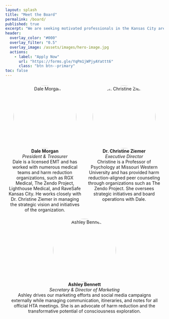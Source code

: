 ```yaml
---
layout: splash
title: "Meet the Board"
permalink: /board/
published: true
excerpt: "We are seeking motivated professionals in the Kansas City area to join our Board of Directors. We especially welcome candidates with expertise in community activism, medicine, psychotherapy, social work, or experience as a Treasurer."
header:
  overlay_color: "#000"
  overlay_filter: "0.5"
  overlay_image: /assets/images/hero-image.jpg
  actions:
    - label: "Apply Now"
      url: "https://forms.gle/YqPm1jWPjyAYattt6"
      class: "btn btn--primary"
toc: false
---
```


<div style="display: flex; justify-content: space-between; flex-wrap: wrap;">
  <div style="flex: 1; text-align: center; margin: 10px;">
    <img src="{{ '/assets/images/dale-bio-2.jpeg' | relative_url }}" alt="Dale Morgan" style="width: 200px; height: 200px; object-fit: cover; border-radius: 50%;">
    <div style="text-align: center;">
      <strong>Dale Morgan</strong><br>
      <em>President & Treasurer</em><br>
      Dale is a licensed EMT and has worked with numerous medical teams and harm reduction organizations, such as RGX Medical, The Zendo Project, Lighthouse Medical, and RaveSafe Kansas City. He works closely with Dr. Christine Ziemer in managing the strategic vision and initiatives of the organization.
    </div>
  </div>
  <div style="flex: 1; text-align: center; margin: 10px;">
    <img src="{{ '/assets/images/christine-bio.jpg' | relative_url }}" alt="Dr. Christine Ziemer" style="width: 200px; height: 200px; object-fit: cover; border-radius: 50%;">
    <div style="text-align: center;">
      <strong>Dr. Christine Ziemer</strong><br>
      <em>Executive Director</em><br>
      Christine is a Professor of Psychology at Missouri Western University and has provided harm reduction-aligned peer counseling through organizations such as The Zendo Project. She oversees strategic initiatives and board operations with Dale.
    </div>
  </div>
  <div style="flex: 1; text-align: center; margin: 10px;">
    <img src="{{ '/assets/images/ashley-bio.jpg' | relative_url }}" alt="Ashley Bennett" style="width: 200px; height: 200px; object-fit: cover; border-radius: 50%;">
    <div style="text-align: center;">
      <strong>Ashley Bennett</strong><br>
      <em>Secretary & Director of Marketing</em><br>
      Ashley drives our marketing efforts and social media campaigns externally while managing communication, itineraries, and notes for all official HTA meetings. She is an advocate of harm reduction and the transformative potential of consciousness exploration.
    </div>
  </div>
</div>

